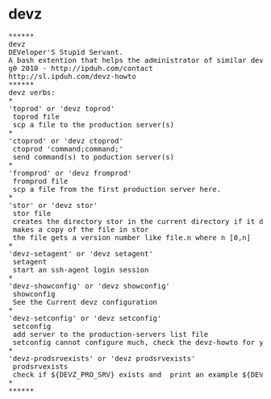 devz
====
<pre>
******
devz
DEVeloper'S Stupid Servant.
A bash extention that helps the administrator of similar dev and production systems.
g0 2010 - http://ipduh.com/contact
http://sl.ipduh.com/devz-howto
******
devz verbs:
*
'toprod' or 'devz toprod'
 toprod file
 scp a file to the production server(s)
*
'ctoprod' or 'devz ctoprod'
 ctoprod 'command;command;'
 send command(s) to poduction server(s)
*
'fromprod' or 'devz fromprod'
 fromprod file
 scp a file from the first production server here.
*
'stor' or 'devz stor'
 stor file
 creates the directory stor in the current directory if it does not exist.
 makes a copy of the file in stor
 the file gets a version number like file.n where n [0,n]
*
'devz-setagent' or 'devz setagent'
 setagent
 start an ssh-agent login session
*
'devz-showconfig' or 'devz showconfig'
 showconfig
 See the Current devz configuration
*
'devz-setconfig' or 'devz setconfig'
 setconfig
 add server to the production-servers list file
 setconfig cannot configure much, check the devz-howto for your first setup
*
'devz-prodsrvexists' or 'devz prodsrvexists'
 prodsrvexists
 check if ${DEVZ_PRO_SRV} exists and  print an example ${DEVZ_PRO_SRV} file
*
******
</pre>
